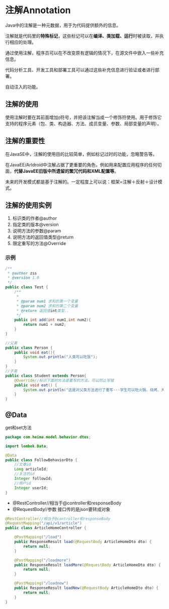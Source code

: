 # 注解Annotation

Java中的注解是一种元数据，用于为代码提供额外的信息。

注解就是代码里的**特殊标记**，这些标记可以在**编译、类加载、运行**时被读取，并执行相应的处理。

通过使用注解，程序员可以在不改变原有逻辑的情况下，在源文件中嵌入一些补充信息。

代码分析工具、开发工具和部署工具可以通过这些补充信息进行验证或者进行部署。

自动注入的功能。

## 注解的使用

使用注解时要在其前面增加`@`符号，并把该注解当成一个修饰符使用。用于修饰它支持的程序元素（包、类、构造器、方法、成员变量、参数、局部变量的声明）。

## 注解的重要性

在JavaSE中，注解的使用目的比较简单，例如标记过时的功能，忽略警告等。

在JavaEE/Arldroid中注解占据了更重要的角色，例如用来配置应用程序的任何切面，**代替JavaEE旧版中所遗留的繁冗代码和XML配置等**。

未来的开发模式都是基于注解的。一定程度上可以说：框架=注解＋反射＋设计模式。

## 注解的使用实例

1. ﻿﻿标识类的作者@author
2. ﻿﻿指定类的版本@version
3. ﻿﻿说明方法的参数@param
4. ﻿﻿说明方法的返回值类型@return
5. ﻿﻿限定重写的方法@Override

### 示例

```java
/**
 * @author zss
 * @version 1.0
 */
public class Test {
    /**
     *
     * @param num1 求和的第一个变量
     * @param num2 求和的第二个变量
     * @return 返回值int类型..
     */
    public int add(int num1,int num2){
        return num1 + num2;
    }
}

//父类
public class Person {
    public void eat(){
        System.out.println("人类可以吃饭");
    }
}
//子类
public class Student extends Person{
    @Override//标识下面的方法是重写的方法，可以防止写错
    public void eat() {
        System.out.println("这是对父类方法进行了重写---学生可以吃火锅、烧烤、大排档...");
    }
}
```

## @Data

get和set方法

```java
package com.heima.model.behavior.dtos;

import lombok.Data;

@Data
public class FollowBehaviorDto {
    //文章id
    Long articleId;
    //关注的id
    Integer followId;
    //用户id
    Integer userId;
}
```

- @RestController//相当于@controller和responseBody
- @RequestBody//参数 接口传的是json要转成对象

```java
@RestController//相当于@controller和responseBody
@RequestMapping("/api/v1/article")
public class ArticleHomeController {

    @PostMapping("/load")
    public ResponseResult load(@RequestBody ArticleHomeDto dto) {
        return null;
    }

    @PostMapping("/loadmore")
    public ResponseResult loadMore(@RequestBody ArticleHomeDto dto) {
        return null;
    }

    @PostMapping("/loadnew")
    public ResponseResult loadNew(@RequestBody ArticleHomeDto dto) {
        return null;
    }
}
```

